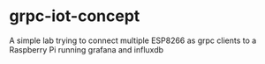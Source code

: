 # grpc-iot-concept
A simple lab trying to connect multiple ESP8266 as grpc clients to a Raspberry Pi running grafana and influxdb
